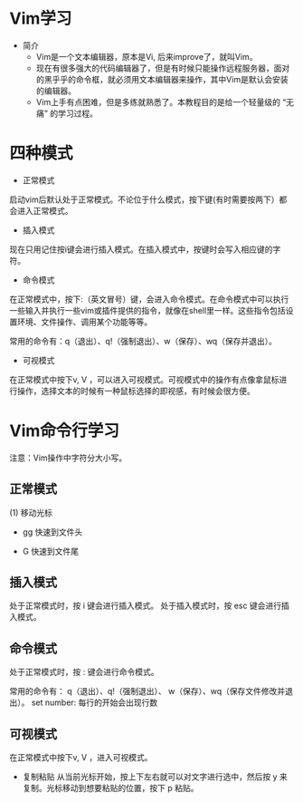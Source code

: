# Vim学习

* 简介
    * Vim是一个文本编辑器，原本是Vi, 后来improve了，就叫Vim。
    * 现在有很多强大的代码编辑器了，但是有时候只能操作远程服务器，面对的黑乎乎的命令框，就必须用文本编辑器来操作，其中Vim是默认会安装的编辑器。
    * Vim上手有点困难，但是多练就熟悉了。本教程目的是给一个轻量级的 “无痛” 的学习过程。

# 四种模式

*  正常模式

启动vim后默认处于正常模式。不论位于什么模式，按下键(有时需要按两下）都会进入正常模式。

*  插入模式

现在只用记住按i键会进行插入模式。在插入模式中，按键时会写入相应键的字符。

*  命令模式

在正常模式中，按下:（英文冒号）键，会进入命令模式。在命令模式中可以执行一些输入并执行一些vim或插件提供的指令，就像在shell里一样。这些指令包括设置环境、文件操作、调用某个功能等等。

常用的命令有：q（退出）、q!（强制退出）、w（保存）、wq（保存并退出）。


*  可视模式

在正常模式中按下v, V ，可以进入可视模式。可视模式中的操作有点像拿鼠标进行操作，选择文本的时候有一种鼠标选择的即视感，有时候会很方便。


# Vim命令行学习

注意：Vim操作中字符分大小写。

## 正常模式

(1) 移动光标

* gg
快速到文件头

* G
快速到文件尾


## 插入模式

处于正常模式时，按 i 键会进行插入模式。
处于插入模式时，按 esc 键会进行插入模式。

## 命令模式

处于正常模式时，按 : 键会进行命令模式。

常用的命令有：
q（退出）、q!（强制退出）、
w（保存）、wq（保存文件修改并退出）。
set number: 每行的开始会出现行数

## 可视模式

在正常模式中按下v, V ，进入可视模式。

* 复制粘贴
从当前光标开始，按上下左右就可以对文字进行选中，然后按 y 来复制。光标移动到想要粘贴的位置，按下 p 粘贴。





